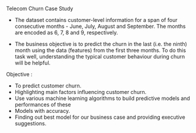 Telecom Churn Case Study

* The dataset contains customer-level information for a span of four consecutive months - June, July, August and September. The months are encoded as 6, 7, 8 and 9, respectively. 

* The business objective is to predict the churn in the last (i.e. the ninth) month using the data (features) from the first three months. To do this task well, understanding the typical customer behaviour during churn will be helpful.

Objective :
- To predict customer churn.
- Highlighting main factors influencing customer churn.
- Use various machine learning algorithms to build predictive models and  performances of these
- Models with accuracy.
- Finding out best model for our business case and providing executive suggestions.

